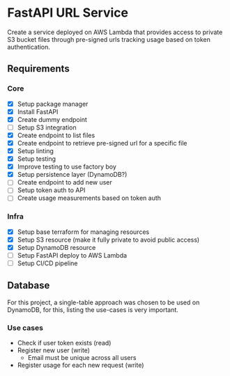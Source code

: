 # FastAPI URL Service

Create a service deployed on AWS Lambda that provides access to private S3 bucket files through pre-signed urls tracking usage based on token authentication.

## Requirements

### Core

- [x] Setup package manager
- [x] Install FastAPI
- [x] Create dummy endpoint
- [ ] Setup S3 integration
- [x] Create endpoint to list files
- [x] Create endpoint to retrieve pre-signed url for a specific file
- [x] Setup linting
- [x] Setup testing
- [x] Improve testing to use factory boy
- [x] Setup persistence layer (DynamoDB?)
- [ ] Create endpoint to add new user
- [ ] Setup token auth to API
- [ ] Create usage measurements based on token auth

### Infra

- [x] Setup base terraform for managing resources
- [x] Setup S3 resource (make it fully private to avoid public access)
- [x] Setup DynamoDB resource
- [ ] Setup FastAPI deploy to AWS Lambda
- [ ] Setup CI/CD pipeline

## Database

For this project, a single-table approach was chosen to be used on DynamoDB, for this, listing the use-cases is very important.

### Use cases

- Check if user token exists (read)
- Register new user (write)
  - Email must be unique across all users
- Register usage for each new request (write)
